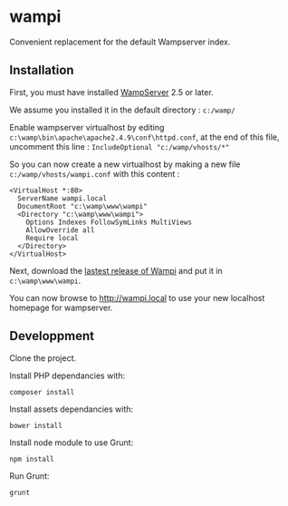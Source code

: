 wampi
===============

Convenient replacement for the default Wampserver index.

Installation
------------

First, you must have installed [WampServer](http://www.wampserver.com/en/) 2.5 or later.

We assume you installed it in the default directory : `c:/wamp/`

Enable wampserver virtualhost by editing `c:\wamp\bin\apache\apache2.4.9\conf\httpd.conf`, at the end of this file, uncomment this line : `IncludeOptional "c:/wamp/vhosts/*"`

So you can now create a new virtualhost by making a new file `c:/wamp/vhosts/wampi.conf` with this content :
```
<VirtualHost *:80>
  ServerName wampi.local
  DocumentRoot "c:\wamp\www\wampi"
  <Directory "c:\wamp\www\wampi">
    Options Indexes FollowSymLinks MultiViews
    AllowOverride all
    Require local
  </Directory>
</VirtualHost>
```

Next, download the [lastest release of Wampi](https://github.com/forxer/wampi/releases/latest) and put it in `c:\wamp\www\wampi`.

You can now browse to http://wampi.local to use your new localhost homepage for wampserver.


Developpment
------------

Clone the project.

Install PHP dependancies with:
```
composer install
```

Install assets dependancies with:
```
bower install
```

Install node module to use Grunt:
```
npm install
```

Run Grunt:
```
grunt
```
